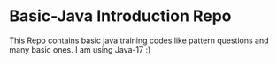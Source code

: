 # Basic-Java Introduction Repo
This Repo contains basic java training codes like pattern questions and many basic ones. I am using Java-17 :)
